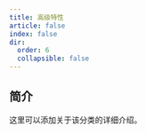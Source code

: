 ```yaml
---
title: 高级特性
article: false
index: false
dir:
  order: 6
  collapsible: false
---
```


## 简介

这里可以添加关于该分类的详细介绍。
